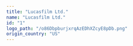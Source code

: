 ```yaml
---
title: "Lucasfilm Ltd."
name: "Lucasfilm Ltd."
id: "1"
logo_path: "/o86DbpburjxrqAzEDhXZcyE8pDb.png"
origin_country: "US"
---
```

